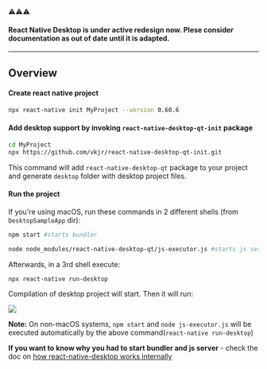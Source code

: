 :warning::warning::warning:
#### React Native Desktop is under active redesign now. Plese consider documentation as out of date until it is adapted.

---
## Overview

#### Create react native project
```sh
npx react-native init MyProject --version 0.60.6
```

#### Add desktop support by invoking `react-native-desktop-qt-init` package
```sh
cd MyProject
npx https://github.com/vkjr/react-native-desktop-qt-init.git
```
This command will add `react-native-desktop-qt` package to your project and generate `desktop` folder with desktop project files.


#### Run the project
If you're using macOS, run these commands in 2 different shells (from `DesktopSampleApp` dir):
```sh
npm start #starts bundler
```
```sh
node node_modules/react-native-desktop-qt/js-executor.js #starts js server
```

Afterwards, in a 3rd shell execute:
```sh
npx react-native run-desktop
```
Compilation of desktop project will start. Then it will run:

![](./media/react-native-desktop-new-app.png)

**Note:** On non-macOS systems, `npm start` and `node js-executor.js` will be executed automatically by the above command(`react-native run-desktop`)


**If you want to know why you had to start bundler and js server** - check the doc on [how react-native-desktop works internally](./HowRNDesktopAppWorks.md)
